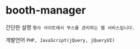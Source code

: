 # booth-manager

간단한 설명
```행사 사이트에서 부스를 관리하는 웹 서비스입니다.```

개발언어
```PHP, JavaScript(jQuery, jQueryUI)```
